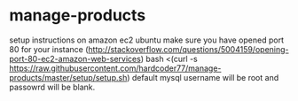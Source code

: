 manage-products
===============


setup instructions on amazon ec2 ubuntu
make sure you have opened port 80 for your instance (http://stackoverflow.com/questions/5004159/opening-port-80-ec2-amazon-web-services)
bash <(curl -s https://raw.githubusercontent.com/hardcoder77/manage-products/master/setup/setup.sh)
 default mysql username will be root and passowrd will be blank.

